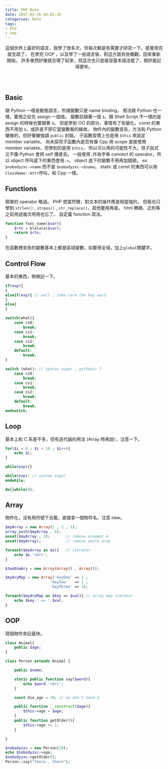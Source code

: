 ```yaml
---
title: PHP Note
date: 2017-03-26 04:01:35
categories: Note
tags:
- php
- oop
---
```


<center>
這個世界上最好的語言，我學了很多次，但每次都是有需要才研究一下，感覺用完就生疏了，
在學完 OOP ，以及學了一些語言後，對這方面有些概觀，回來重新開始，
許多東西好像就合理了起來，但這次也只是複習基本語法罷了，期許能記得更牢。
</center>

<!-- more -->
<br><br>
## Basic
跟 Python 一樣是動態語言，所謂變數只是 name binding，
用法跟 Python 也一樣，要用之前先 assign 一個值。
變數前跟著一個 `$`，跟 Shell Script 不一樣的是 assign 的時候也要跟著 `$`。
但是學到 OO 的部分，事情有了些變化，const 的東西不用加 `$`，或許是不把它當變數看的緣故。
物件內的變數宣告，方法和 Python 蠻像的，但好像蠻強調 `public` 封裝。
子函數習慣上也是用 `$this` 來設定 member variable。
尚未探究子函數內是否有像 Cpp 用 scope 直接使用 member variable，但學到的是用 `$this`，
所以可以用的可能性不大。但子函式又不像 Python 會把 self 傳進去。
一般使用`.`作為字串 connect 的 operator，所以 object 呼叫底下的東西會用`->`。
object 底下的變數不用再加錢號。 ex: `$nobodyzxc->name` 而不是 `$nobodyzxc->$name`。
static 或 const 的東西可以用 `ClassName::Attr`呼叫，和 Cpp 一樣。

## Functions
簡單的 operator 略過。
PHP 想當然爾，對文本的操作應是相當強的，
但我也只學到 `strlen()` , `strpos()` , `str_replace()`，其他要用再查。
html 轉碼、正則等之前用過幾次用用也忘了。
自定義 function 寫法。
```php
function func_name($var){
    $rtn = blalala($var);
    return $rtn;
}
```

在函數裡宣告的變數基本上都是區域變數，如要用全域，加上`global`關鍵字。

## Control Flow
基本的東西，稍微記一下。
```php
if(exp){
}
elseif(exp){ // well , take care the key word
}
else{
}

switch(what){
    case cs0:
        break;
    case cs1:
        break;
    case cs2:
        break;
    default:
        break;
}

switch (what): // syntax sugar , pythonic ?
    case cs0:
        break;
    case cs1:
        break;
    case cs2:
        break;
    default:
        break;
endswitch;
```

## Loop
基本上和 C 系差不多，但有迭代器的用法 (Array 時再說），注意一下。
```php
for($i = 0 ; $i < 10 ; $i++){
    echo $i;
}

while(exp){}

while(exp): // syntax sugar
endwhile;

do{}while(0);
```

## Array
物件化，沒有用符號下去載，直接拿一個物件名，注意 new。
```php
$myArray = new Array(1 , 2 , 3);
array_push($myArray , 4);
unset($myArray , 3);       // remove element 4
unset($myArray);           // remove whole aray

foreach($myArray as $e){   // iterator
    echo $e.'<br>';
}

$twoDimAry = new Array(Array() , Array());

$myAryMap = new Array('keyOne' => 1 ,
                    'keyTwo'   => 2 ,
                    'keyThree' => 3);

foreach($myAryMap as $key => $val){ // array map iterator
    echo $key.' => '.$val;
}
```

## OOP
寫個物件來記最快。
```php
class Animal{
    public $age;
}

class Person extends Animal {

    public $name;

    static public function say($word){
        echo $word.'<br>';
    }

    const die_age = 30; // we don't need $

    public function __construct($age){
        $this->age = $age;
    }
    public function getOlder(){
        $this->age += 1;
    }

}

$nobodyzxc = new Person(20);
echo $nobodyzxc->age;
$nobodyzxc->getOlder();
Person::say("there , there");
```
